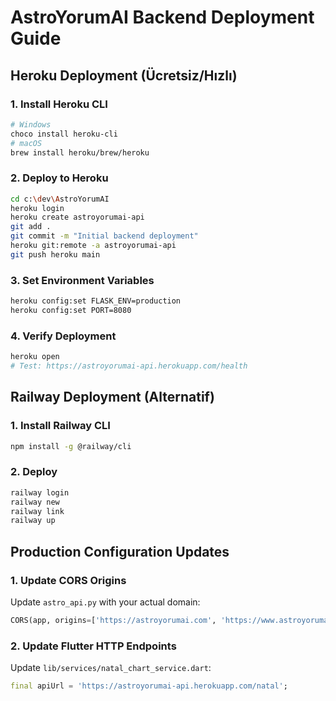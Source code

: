 # AstroYorumAI Backend Deployment Guide

## Heroku Deployment (Ücretsiz/Hızlı)

### 1. Install Heroku CLI
```bash
# Windows
choco install heroku-cli
# macOS
brew install heroku/brew/heroku
```

### 2. Deploy to Heroku
```bash
cd c:\dev\AstroYorumAI
heroku login
heroku create astroyorumai-api
git add .
git commit -m "Initial backend deployment"
heroku git:remote -a astroyorumai-api
git push heroku main
```

### 3. Set Environment Variables
```bash
heroku config:set FLASK_ENV=production
heroku config:set PORT=8080
```

### 4. Verify Deployment
```bash
heroku open
# Test: https://astroyorumai-api.herokuapp.com/health
```

## Railway Deployment (Alternatif)

### 1. Install Railway CLI
```bash
npm install -g @railway/cli
```

### 2. Deploy
```bash
railway login
railway new
railway link
railway up
```

## Production Configuration Updates

### 1. Update CORS Origins
Update `astro_api.py` with your actual domain:
```python
CORS(app, origins=['https://astroyorumai.com', 'https://www.astroyorumai.com'])
```

### 2. Update Flutter HTTP Endpoints
Update `lib/services/natal_chart_service.dart`:
```dart
final apiUrl = 'https://astroyorumai-api.herokuapp.com/natal';
```
